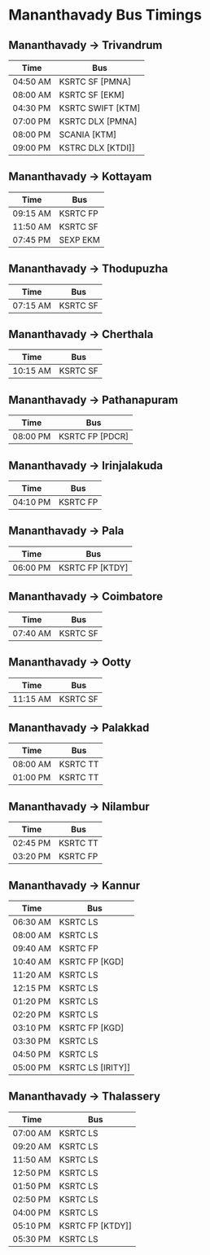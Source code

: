 # Mananthavady Bus Timings

## Mananthavady  -> Trivandrum
| Time   | Bus     |
|--------|---------|
| 04:50 AM | KSRTC SF [PMNA] |
| 08:00 AM | KSRTC SF [EKM] |
| 04:30 PM | KSRTC SWIFT [KTM] |
| 07:00 PM | KSRTC DLX [PMNA] |
| 08:00 PM | SCANIA [KTM] |
| 09:00 PM | KSTRC DLX [KTDI]] |

## Mananthavady  -> Kottayam
| Time   | Bus     |
|--------|---------|
| 09:15 AM | KSRTC FP |
| 11:50 AM | KSRTC SF |
| 07:45 PM | SEXP EKM |

## Mananthavady  -> Thodupuzha
| Time   | Bus     |
|--------|---------|
| 07:15 AM | KSRTC SF |

## Mananthavady  -> Cherthala
| Time   | Bus     |
|--------|---------|
| 10:15 AM | KSRTC SF |

## Mananthavady -> Pathanapuram
| Time   | Bus     |
|--------|---------|
| 08:00 PM | KSRTC FP [PDCR] |

## Mananthavady  -> Irinjalakuda
| Time   | Bus     |
|--------|---------|
| 04:10 PM | KSRTC FP |

## Mananthavady -> Pala
| Time   | Bus     |
|--------|---------|
| 06:00 PM | KSRTC FP [KTDY] |

## Mananthavady -> Coimbatore
| Time   | Bus     |
|--------|---------|
| 07:40 AM | KSRTC SF |

## Mananthavady -> Ootty
| Time   | Bus     |
|--------|---------|
| 11:15 AM | KSRTC SF |

## Mananthavady -> Palakkad
| Time   | Bus     |
|--------|---------|
| 08:00 AM | KSRTC TT |
| 01:00 PM | KSRTC TT |

## Mananthavady -> Nilambur
| Time   | Bus     |
|--------|---------|
| 02:45 PM | KSRTC TT |
| 03:20 PM | KSRTC FP |

## Mananthavady -> Kannur
| Time   | Bus     |
|--------|---------|
| 06:30 AM | KSRTC LS |
| 08:00 AM | KSRTC LS |
| 09:40 AM | KSRTC FP |
| 10:40 AM | KSRTC FP [KGD] |
| 11:20 AM | KSRTC LS |
| 12:15 PM | KSRTC LS |
| 01:20 PM | KSRTC LS |
| 02:20 PM | KSRTC LS |
| 03:10 PM | KSRTC FP [KGD] |
| 03:30 PM | KSRTC LS |
| 04:50 PM | KSRTC LS |
| 05:00 PM | KSRTC LS [IRITY]] |

## Mananthavady -> Thalassery
| Time   | Bus     |
|--------|---------|
| 07:00 AM | KSRTC LS |
| 09:20 AM | KSRTC LS |
| 11:50 AM | KSRTC LS |
| 12:50 PM | KSRTC LS |
| 01:50 PM | KSRTC LS |
| 02:50 PM | KSRTC LS |
| 04:00 PM | KSRTC LS |
| 05:10 PM | KSRTC FP [KTDY]] |
| 05:30 PM | KSRTC LS |
